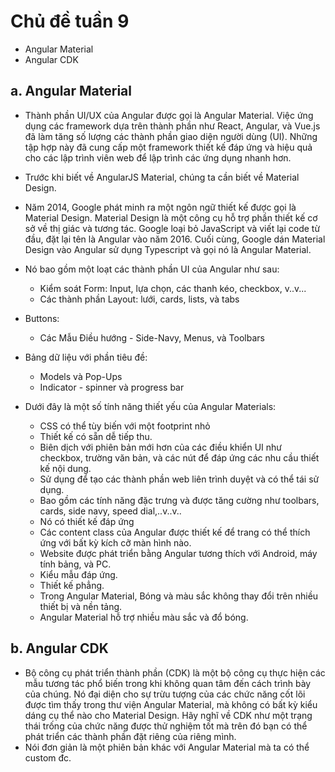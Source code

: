 # **Chủ đề tuần 9**

- Angular Material
- Angular CDK

## **a. Angular Material**
- Thành phần UI/UX của Angular được gọi là Angular Material. Việc ứng dụng các framework dựa trên thành phần như React, Angular, và Vue.js đã làm tăng số lượng các thành phần giao diện người dùng (UI). Những tập hợp này đã cung cấp một framework thiết kế đáp ứng và hiệu quả cho các lập trình viên web để lập trình các ứng dụng nhanh hơn.

- Trước khi biết về AngularJS Material, chúng ta cần biết về Material Design.

- Năm 2014, Google phát minh ra một ngôn ngữ thiết kế được gọi là Material Design. Material Design là một công cụ hỗ trợ phần thiết kế cơ sở về thị giác và tương tác. Google loại bỏ JavaScript và viết lại code từ đầu, đặt lại tên là Angular vào năm 2016. Cuối cùng, Google dán Material Design vào Angular sử dụng Typescript và gọi nó là Angular Material.

- Nó bao gồm một loạt các thành phần UI của Angular như sau:
    - Kiểm soát Form: Input, lựa chọn, các thanh kéo, checkbox, v..v...
    - Các thành phần Layout: lưới, cards, lists, và tabs
- Buttons:
    - Các Mẫu Điều hướng - Side-Navy, Menus, và Toolbars
- Bảng dữ liệu với phần tiêu đề:
    - Models và Pop-Ups
    - Indicator - spinner và progress bar

- Dưới đây là một số tính năng thiết yếu của Angular Materials:
    - CSS có thể tùy biến với một footprint nhỏ
    - Thiết kế có sẵn dễ tiếp thu.
    - Biên dịch với phiên bản mới hơn của các điều khiển UI như checkbox, trường văn bản, và các nút để đáp ứng các nhu cầu thiết kế nội dung.
    - Sử dụng để tạo các thành phần web liên trình duyệt và có thể tái sử dụng.
    - Bao gồm các tính năng đặc trưng và được tăng cường như toolbars, cards, side navy, speed dial,..v..v..
    - Nó có thiết kế đáp ứng
    - Các content class của Angular được thiết kế để trang có thể thích ứng với bất kỳ kích cỡ màn hình nào.
    - Website được phát triển bằng Angular tương thích với Android, máy tính bảng, và PC.
    - Kiểu mẫu đáp ứng.
    - Thiết kế phẳng.
    - Trong Angular Material, Bóng và màu sắc không thay đổi trên nhiều thiết bị và nền tảng.
    - Angular Material hỗ trợ nhiều màu sắc và đổ bóng.

## **b. Angular CDK**
- Bộ công cụ phát triển thành phần (CDK) là một bộ công cụ thực hiện các mẫu tương tác phổ biến trong khi không quan tâm đến cách trình bày của chúng. Nó đại diện cho sự trừu tượng của các chức năng cốt lõi được tìm thấy trong thư viện Angular Material, mà không có bất kỳ kiểu dáng cụ thể nào cho Material Design. Hãy nghĩ về CDK như một trạng thái trống của chức năng được thử nghiệm tốt mà trên đó bạn có thể phát triển các thành phần đặt riêng của riêng mình.
- Nói đơn giản là một phiên bản khác với Angular Material mà ta có thể custom đc.
